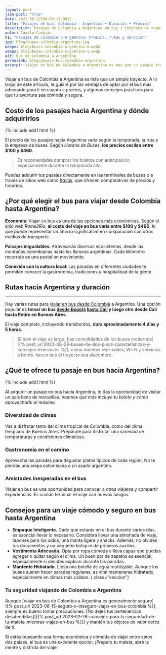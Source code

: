 ```yaml
---
layout: post
json-post: "true"
date: 2023-09-22T00:08:13.981Z
title: "Pasajes de bus: Colombia - Argentina • Duración • Precios"
description: Pasajes de Colombia a Argentina en bus | Entérate de cuanto vale un pasaje, duraciones de trayectos y tips para un viaje cómodo y seguro
autor: Camilo Cuspián
h1: "Pasajes de Colombia a Argentina: Precios, rutas y duración"
jpg: blog/buses-colombia-argentina.jpg
webpm: blog/buses-colombia-argentina-m.webp
webps: blog/buses-colombia-argentina-s.webp
alt: Bus de Colombia a Argentina
permalink: blog/pasaje-bus-colombia-argentina
excerpt: Viajar en bus de Colombia a Argentina es más que un simple trayecto. A lo largo de este artículo, te guiaré por las ventajas de optar por el bus más adecuado para ti en cuanto a precios y algunos consejos prácticos.
---
```

Viajar en bus de Colombia a Argentina es más que un simple trayecto. A lo largo de este artículo, te guiaré por las ventajas de optar por el bus más adecuado para ti en cuanto a precios, y algunos consejos prácticos para que tu aventura sea cómoda y segura.

## Costo de los pasajes hacia Argentina y dónde adquirirlos

{% include add1.html %}

El precio de los pasajes hacia Argentina varía según la temporada, la ruta y la empresa de buses. Según *Horario de Buses*, **los precios oscilan entre $100 y $460**.

>Es recomendable comprar los boletos con anticipación, especialmente durante la temporada alta.

Puedes adquirir tus pasajes directamente en las terminales de buses o a través de sitios web como *[Kayak](https://kayak.com.co/in?a=kan_273914_584508&lc=es&url=%2Fcars)*, que ofrecen comparativas de precios y horarios.

## ¿Por qué elegir el bus para viajar desde Colombia hasta Argentina?

**Economía**: Viajar en bus es una de las opciones más económicas. Según el sitio web *Rome2Rio,* **el costo del viaje en bus varía entre $100 y $460**, lo que puede representar un ahorro significativo en comparación con otros medios de transporte.

**Paisajes inigualables**: Atravesarás diversos ecosistemas, desde las montañas colombianas hasta las llanuras argentinas. Cada kilómetro recorrido es una postal en movimiento.

**Conexión con la cultura local**: Las paradas en diferentes ciudades te permiten conocer la gastronomía, tradiciones y hospitalidad de la gente.

## Rutas hacia Argentina y duración

----

Hay varias rutas para [viajar en bus desde Colombia](/) a Argentina. Una opción popular es **tomar un bus [desde Bogotá]({{'terminal-sur-bogota'|relative_url}} "Terminal Sur") [hasta Cali]({{'terminal-de-cali'|relative_url}} "Terminal Cali") y luego otro desde Cali hasta Retiro en Buenos Aires**.

El viaje completo, incluyendo transbordos, **dura aproximadamente 4 días y 5 horas**.

> Si bien el viaje es largo, [las comodidades de los buses modernos]({% post_url 2023-08-28-buses-de-dos-pisos-características-y-consejos-esenciales %}), como asientos reclinables, Wi-Fi y servicios a bordo, hacen que el trayecto sea placentero.

## ¿Qué te ofrece tu pasaje en bus hacia Argentina?

{% include add1.html %}

Al adquirir un pasaje en bus hacia Argentina, te das la oportunidad de visitar un país lleno de maravillas. Veamos *qué más incluye tu boleto y cómo aprovecharlo al máximo.*

### Diversidad de climas

Vas a disfrutar tanto del clima tropical de Colombia, como del clima templado de Buenos Aires. Prepárate para disfrutar una variedad de temperaturas y condiciones climáticas.

### Gastronomía en el camino

Aprovecha las paradas para degustar platos típicos de cada región. No te pierdas una arepa colombiana o un asado argentino.

### Amistades inesperadas en el bus

Viajar en bus es una oportunidad para conocer a otros viajeros y compartir experiencias. Es común terminar el viaje con nuevos amigos.

## Consejos para un viaje cómodo y seguro en bus hasta Argentina

* **Empaque Inteligente.** Dado que estarás en el bus durante varios días, es esencial llevar lo necesario. Considera llevar una almohada de viaje, tapones para los oídos, una manta ligera y snacks. Además, no olvides tus documentos y un pequeño botiquín de primeros auxilios.
* **Vestimenta Adecuada.** Opta por ropa cómoda y lleva capas que puedas agregar o quitar según el clima. Un buen par de zapatos es esencial, especialmente si decides explorar durante las paradas.
* **Mantente Hidratado.** Lleva una botella de agua reutilizable. Aunque los buses suelen hacer paradas regulares, es vital mantenerse hidratado, especialmente en climas más cálidos.
{:class="seccion"}

### Tu seguridad viajando de Colombia a Argentina

Aunque [viajar en bus de Colombia a Argentina es generalmente seguro]({% post_url 2023-06-15-seguro-o-inseguro-viajar-en-bus-colombia %}), siempre es bueno tomar precauciones. [No dejes tus pertenencias desatendidas]({{% post_url 2023-02-26-consejos-para-la-seguridad-de-tu-maleta-mientras-viajas-en-bus %}}) y mantén tus objetos de valor cerca de ti.

Si estás buscando una forma económica y cómoda de viajar entre estos dos países, el bus es una excelente opción. ¡Prepara tu maleta, abre tu mente y disfruta del viaje!
